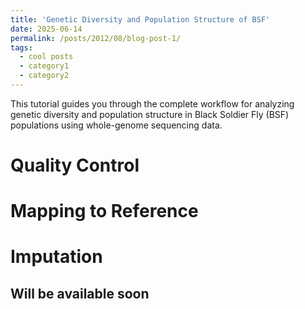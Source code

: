 ```yaml
---
title: 'Genetic Diversity and Population Structure of BSF'
date: 2025-06-14
permalink: /posts/2012/08/blog-post-1/
tags:
  - cool posts
  - category1
  - category2
---
```


This tutorial guides you through the complete workflow for analyzing genetic diversity and population structure in Black Soldier Fly (BSF) populations using whole-genome sequencing data.

Quality Control
======

Mapping to Reference
======

Imputation
======

Will be available soon
------